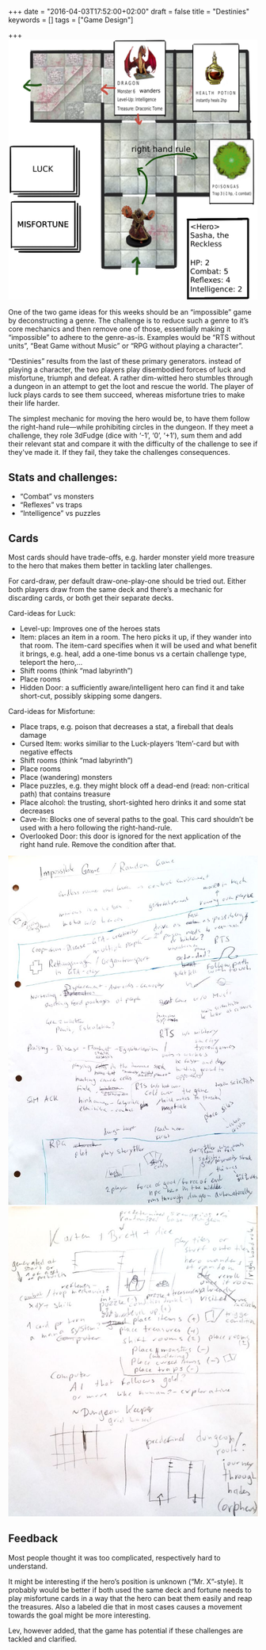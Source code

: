 +++
date = "2016-04-03T17:52:00+02:00"
draft = false
title = "Destinies"
keywords = []
tags = ["Game Design"]

+++![](/media/destinies_and_ambulance/destinies.png)

One of the two game ideas for this weeks should be
an “impossible” game by deconstructing a genre. The
challenge is to reduce such a genre to it’s core
mechanics and then remove one of
those, essentially making it “impossible” to adhere
to the genre-as-is. Examples would be “RTS without units”,
“Beat Game without Music” or “RPG without playing a character”.

“Destinies” results from the last of these primary generators. instead
of playing a character, the two players play disembodied forces
of luck and misfortune, triumph and defeat. A rather dim-witted
hero stumbles through a dungeon in an attempt to get the loot
and rescue the world. The player of luck plays cards to see
them succeed, whereas misfortune tries to make their life harder.

<!--more-->

The simplest mechanic for moving the hero would be, to have
them follow the right-hand rule―while prohibiting circles
in the dungeon. If they meet a challenge, they role
3dFudge (dice with ‘-1’, ‘0’, ‘+1’), sum them and add
their relevant stat and compare it with the difficulty
of the challenge to see if they've made it. If they fail,
they take the challenges consequences.

## Stats and challenges:

- “Combat” vs monsters
- “Reflexes” vs traps
- “Intelligence” vs puzzles

## Cards

Most cards should have trade-offs, e.g. harder monster
yield more treasure to the hero that makes them better
in tackling later challenges.

For card-draw, per default draw-one-play-one
should be tried out. Either both players draw
from the same deck and there’s a mechanic for discarding
cards, or both get their separate decks.

Card-ideas for Luck:

- Level-up: Improves one of the heroes stats
- Item: places an item in a room. The hero picks it up,
  if they wander into that room. The item-card specifies when
  it will be used and what benefit it brings, e.g. heal, add a
  one-time bonus vs a certain challenge type, teleport the hero,...
- Shift rooms (think “mad labyrinth”)
- Place rooms
- Hidden Door: a sufficiently aware/intelligent hero can find it
  and take short-cut, possibly skipping some dangers.

Card-ideas for Misfortune:

- Place traps, e.g. poison that decreases a stat, a fireball that deals damage
- Cursed Item: works similiar to the Luck-players ‘Item’-card
  but with negative effects
- Shift rooms (think “mad labyrinth”)
- Place rooms
- Place (wandering) monsters
- Place puzzles, e.g. they might block off a dead-end
  (read: non-critical path) that contains treasure
- Place alcohol: the trusting, short-sighted hero drinks it
  and some stat decreases
- Cave-In: Blocks one of several paths to the goal. This card
  shouldn’t be used with a hero following the right-hand-rule.
- Overlooked Door: this door is ignored for the next application
  of the right hand rule. Remove the condition after that.

![](/media/destinies_and_ambulance/sketches_01.jpg)
![](/media/destinies_and_ambulance/sketches_04.jpg)

## Feedback

Most people thought it was too complicated, respectively hard to understand.

It might be interesting if the hero’s position is unknown
(“Mr. X”-style). It probably would be better if both used
the same deck and fortune needs to play misfortune cards
in a way that the hero can beat them easily and reap the
treasures. Also a labeled die that in most cases causes
a movement towards the goal might be more interesting.

Lev, however added, that the game has potential if these
challenges are tackled and clarified.
